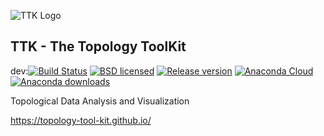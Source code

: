 ![TTK Logo](https://topology-tool-kit.github.io/android-chrome-192x192.png)

## TTK - The Topology ToolKit 

dev:[![Build Status](https://dev.azure.com/topologytoolkit/TTK/_apis/build/status/topology-tool-kit.ttk?branchName=dev)](https://dev.azure.com/topologytoolkit/TTK/_build/latest?definitionId=1&branchName=dev) [![BSD licensed](https://img.shields.io/badge/license-BSD-blue.svg?maxAge=2592000)](https://github.com/topology-tool-kit/ttk/blob/master/LICENSE) [![Release version](https://img.shields.io/github/release/topology-tool-kit/ttk.svg?maxAge=86400)](https://github.com/topology-tool-kit/ttk/releases/latest) [![Anaconda Cloud](https://anaconda.org/conda-forge/topologytoolkit/badges/version.svg)](https://anaconda.org/conda-forge/topologytoolkit) [![Anaconda downloads](https://anaconda.org/conda-forge/topologytoolkit/badges/downloads.svg)](https://anaconda.org/conda-forge/topologytoolkit)


Topological Data Analysis and Visualization

https://topology-tool-kit.github.io/



